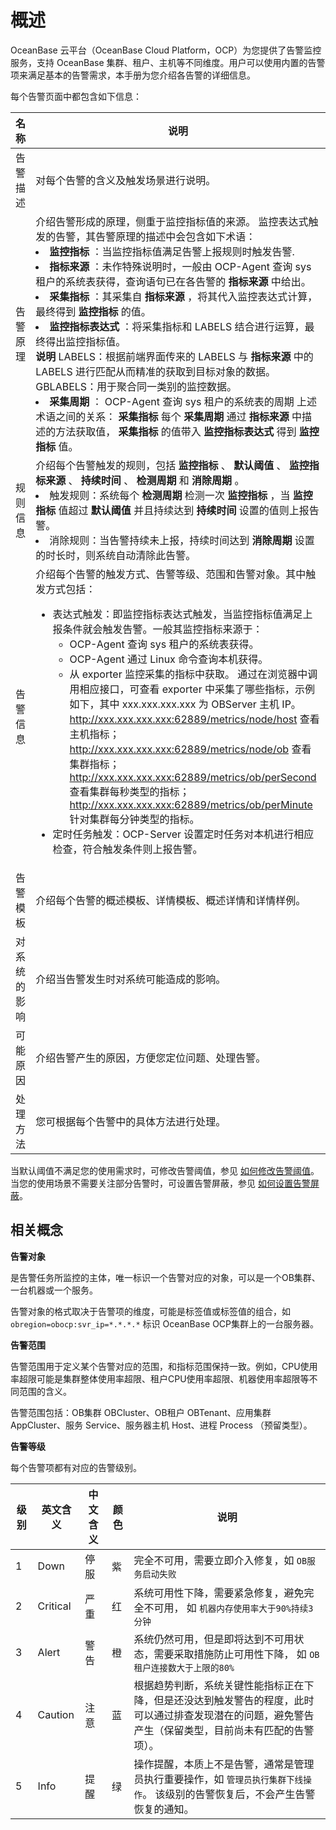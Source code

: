 # 概述

OceanBase 云平台（OceanBase Cloud Platform，OCP）为您提供了告警监控服务，支持 OceanBase 集群、租户、主机等不同维度。用户可以使用内置的告警项来满足基本的告警需求，本手册为您介绍各告警的详细信息。

每个告警页面中都包含如下信息：

|   名称   |  说明  |
|--------|-----|
| 告警描述   | 对每个告警的含义及触发场景进行说明。  |
| 告警原理   | 介绍告警形成的原理，侧重于监控指标值的来源。 监控表达式触发的告警，其告警原理的描述中会包含如下术语：<li> **监控指标** ：当监控指标值满足告警上报规则时触发告警.</li><li> **指标来源** ：未作特殊说明时，一般由 OCP-Agent 查询 sys 租户的系统表获得，查询语句已在各告警的 **指标来源** 中给出。  </li><li> **采集指标** ：其采集自 **指标来源** ，将其代入监控表达式计算，最终得到 **监控指标** 的值。</li><li>**监控指标表达式** ：将采集指标和 LABELS 结合进行运算，最终得出监控指标值。 </br>**说明**  LABELS：根据前端界面传来的 LABELS 与 **指标来源** 中的 LABELS 进行匹配从而精准的获取到目标对象的数据。 GBLABELS：用于聚合同一类别的监控数据。   </li><li> **采集周期** ： OCP-Agent 查询 sys 租户的系统表的周期    上述术语之间的关系： **采集指标** 每个 **采集周期** 通过 **指标来源** 中描述的方法获取值， **采集指标** 的值带入 **监控指标表达式** 得到 **监控指标** 值。</li>  |
| 规则信息   | 介绍每个告警触发的规则，包括 **监控指标** 、 **默认阈值** 、 **监控指标来源** 、 **持续时间** 、 **检测周期** 和 **消除周期** 。 <li>触发规则：系统每个 **检测周期** 检测一次 **监控指标** ，当 **监控指标** 值超过 **默认阈值** 并且持续达到 **持续时间** 设置的值则上报告警。</li><li> 消除规则：当告警持续未上报，持续时间达到 **消除周期** 设置的时长时，则系统自动清除此告警。</li>   |
| 告警信息   | 介绍每个告警的触发方式、告警等级、范围和告警对象。其中触发方式包括： <ul><li>表达式触发：即监控指标表达式触发，当监控指标值满足上报条件就会触发告警。一般其监控指标来源于：<ul><li> OCP-Agent 查询 sys 租户的系统表获得。   </li><li>OCP-Agent 通过 Linux 命令查询本机获得。</li><li> 从 exporter 监控采集的指标中获取。 通过在浏览器中调用相应接口，可查看 exporter 中采集了哪些指标，示例如下，其中 xxx.xxx.xxx.xxx 为 OBServer 主机 IP。 http://xxx.xxx.xxx.xxx:62889/metrics/node/host 查看主机指标； http://xxx.xxx.xxx.xxx:62889/metrics/node/ob 查看集群指标；  http://xxx.xxx.xxx.xxx:62889/metrics/ob/perSecond 查看集群每秒类型的指标； http://xxx.xxx.xxx.xxx:62889/metrics/ob/perMinute 针对集群每分钟类型的指标。</li></ul></li>       <li> 定时任务触发：OCP-Server 设置定时任务对本机进行相应检查，符合触发条件则上报告警。</li> </ul>   |
| 告警模板   | 介绍每个告警的概述模板、详情模板、概述详情和详情样例。  |
| 对系统的影响 | 介绍当告警发生时对系统可能造成的影响。  |
| 可能原因   | 介绍告警产生的原因，方便您定位问题、处理告警。 |
| 处理方法   | 您可根据每个告警中的具体方法进行处理。  |

当默认阈值不满足您的使用需求时，可修改告警阈值，参见 [如何修改告警阈值](4.alarm-appendix/2.how-do-i-modify-the-alert-threshold.md)。当您的使用场景不需要关注部分告警时，可设置告警屏蔽，参见 [如何设置告警屏蔽](4.alarm-appendix/1.how-to-set-alarm-masking.md)。

**相关概念**
-----------------------------

**告警对象**

是告警任务所监控的主体，唯一标识一个告警对应的对象，可以是一个OB集群、一台机器或一个服务。

告警对象的格式取决于告警项的维度，可能是标签值或标签值的组合，如 `obregion=obocp:svr_ip=*.*.*.*` 标识 OceanBase OCP集群上的一台服务器。

**告警范围**

告警范围用于定义某个告警对应的范围，和指标范围保持一致。例如，CPU使用率超限可能是集群整体使用率超限、租户CPU使用率超限、机器使用率超限等不同范围的含义。

告警范围包括：OB集群 OBCluster、OB租户 OBTenant、应用集群 AppCluster、服务 Service、服务器主机 Host、进程 Process （预留类型）。

**告警等级**

每个告警项都有对应的告警级别。

| **级别** | **英文含义** | **中文含义** | **颜色** |                                       **说明**                                       |
|--------|----------|----------|--------|------------------------------------------------------------------------------------|
| 1      | Down     | 停服       | 紫      | 完全不可用，需要立即介入修复，如  `OB服务启动失败`                                       |
| 2      | Critical | 严重       | 红      | 系统可用性下降，需要紧急修复，避免完全不可用， 如  `机器内存使用率大于90%持续3分钟`                     |
| 3      | Alert    | 警告       | 橙      | 系统仍然可用，但是即将达到不可用状态，需要采取措施防止可用性下降， 如  `OB租户连接数大于上限的80%`             |
| 4      | Caution  | 注意       | 蓝      | 根据趋势判断，系统关键性能指标正在下降，但是还没达到触发警告的程度，此时可以通过排查发现潜在的问题，避免警告产生（保留类型，目前尚未有匹配的告警项）。        |
| 5      | Info     | 提醒       | 绿      | 操作提醒，本质上不是告警，通常是管理员执行重要操作，如  `管理员执行集群下线操作`。 该级别的告警恢复后，不会产生告警恢复的通知。 |
